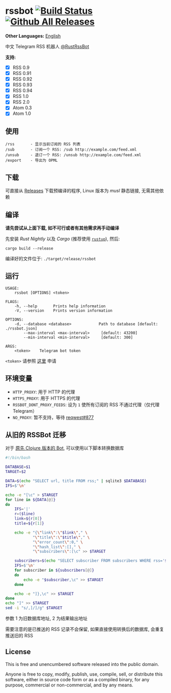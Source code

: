 # rssbot [![Build Status](https://github.com/iovxw/rssbot/workflows/Rust/badge.svg)](https://github.com/iovxw/rssbot/actions?query=workflow%3ARust) [![Github All Releases](https://img.shields.io/github/downloads/iovxw/rssbot/total.svg)](https://github.com/iovxw/rssbot/releases)

**Other Languages:** [English](README.en.md)

中文 Telegram RSS 机器人 [@RustRssBot](http://t.me/RustRssBot)

**支持:**
 - [x] RSS 0.9
 - [x] RSS 0.91
 - [x] RSS 0.92
 - [x] RSS 0.93
 - [x] RSS 0.94
 - [x] RSS 1.0
 - [x] RSS 2.0
 - [x] Atom 0.3
 - [x] Atom 1.0

## 使用

    /rss       - 显示当前订阅的 RSS 列表
    /sub       - 订阅一个 RSS: /sub http://example.com/feed.xml
    /unsub     - 退订一个 RSS: /unsub http://example.com/feed.xml
    /export    - 导出为 OPML

## 下载

可直接从 [Releases](https://github.com/iovxw/rssbot/releases) 下载预编译的程序, Linux 版本为 *musl* 静态链接, 无需其他依赖

## 编译

**请先尝试从上面下载, 如不可行或者有其他需求再手动编译**

先安装 *Rust Nightly* 以及 *Cargo* (推荐使用 [`rustup`](https://www.rustup.rs/)), 然后:

```
cargo build --release
```

编译好的文件位于: `./target/release/rssbot`

## 运行

```
USAGE:
    rssbot [OPTIONS] <token>

FLAGS:
    -h, --help       Prints help information
    -V, --version    Prints version information

OPTIONS:
    -d, --database <database>            Path to database [default: ./rssbot.json]
        --max-interval <max-interval>     [default: 43200]
        --min-interval <min-interval>     [default: 300]

ARGS:
    <token>    Telegram bot token
```

`<token>` 请参照 [这里](https://core.telegram.org/bots#3-how-do-i-create-a-bot) 申请

## 环境变量

- `HTTP_PROXY`: 用于 HTTP 的代理
- `HTTPS_PROXY`: 用于 HTTPS 的代理
- `RSSBOT_DONT_PROXY_FEEDS`: 设为 `1` 使所有订阅的 RSS 不通过代理（仅代理 Telegram）
- `NO_PROXY`: 暂不支持，等待 [reqwest#877](https://github.com/seanmonstar/reqwest/pull/877)

## 从旧的 RSSBot 迁移

对于 [原先 Clojure 版本的 Bot](https://github.com/iovxw/tg-rss-bot), 可以使用以下脚本转换数据库

```bash
#!/bin/bash

DATABASE=$1
TARGET=$2

DATA=$(echo "SELECT url, title FROM rss;" | sqlite3 $DATABASE)
IFS=$'\n'

echo -e "[\c" > $TARGET
for line in ${DATA[@]}
do
    IFS='|'
    r=($line)
    link=${r[0]}
    title=${r[1]}

    echo -e "{\"link\":\"$link\"," \
            "\"title\":\"$title\"," \
            "\"error_count\":0," \
            "\"hash_list\":[]," \
            "\"subscribers\":[\c" >> $TARGET

    subscribers=$(echo "SELECT subscriber FROM subscribers WHERE rss='$link';" | sqlite3 $DATABASE)
    IFS=$'\n'
    for subscriber in ${subscribers[@]}
    do
        echo -e "$subscriber,\c" >> $TARGET
    done

    echo -e "]},\c" >> $TARGET
done
echo "]" >> $TARGET
sed -i "s/,]/]/g" $TARGET
```

参数 1 为旧数据库地址, 2 为结果输出地址

需要注意的是已推送的 RSS 记录不会保留, 如果直接使用转换后的数据库, 会重复推送旧的 RSS

## License

This is free and unencumbered software released into the public domain.

Anyone is free to copy, modify, publish, use, compile, sell, or distribute this software, either in source code form or as a compiled binary, for any purpose, commercial or non-commercial, and by any means.
